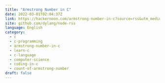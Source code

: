 ```yaml
---
title: "Armstrong Number in C"
date: 2022-03-01T02:04:37Z
link: https://hackernoon.com/armstrong-number-in-c?source=rss&utm_medium=RSS&utm_source=news.12bit.vn
site: github.com/dylang/node-rss
language: English
category:
  - c
  - c-programming
  - armstrong-number-in-c
  - learn-c
  - c-language
  - computer-science
  - coding-in-c
  - count-of-armstrong-number
draft: false
---
```


